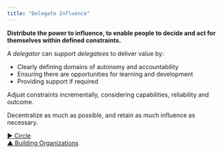 ```yaml
---
title: "Delegate Influence"
---
```



**Distribute the power to influence, to enable people to decide and act for themselves within defined constraints.**

A <dfn data-info="Delegator: An individual or group delegating a domain to other(s) to be accountable for.">delegator</dfn> can support <dfn data-info="Delegatee: An individual or group accepting accountability for a domain delegated to them.">delegatees</dfn> to deliver value by:

-   Clearly defining domains of autonomy and accountability
-   Ensuring there are opportunities for learning and development
-   Providing support if required

Adjust constraints incrementally, considering capabilities, reliability and outcome.

Decentralize as much as possible, and retain as much influence as necessary.


[&#9654; Circle](circle.html)<br/>[&#9650; Building Organizations](building-organizations.html)

